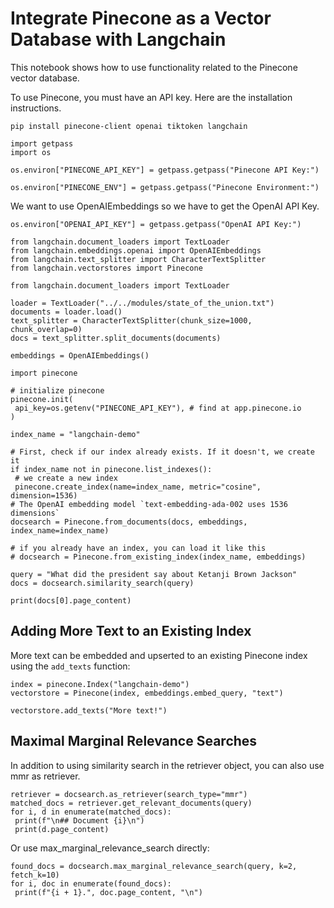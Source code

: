 # Integrate Pinecone as a Vector Database with Langchain

This notebook shows how to use functionality related to the Pinecone vector database.

To use Pinecone, you must have an API key. Here are the installation instructions.

`pip install pinecone-client openai tiktoken langchain`

```
import getpass
import os

os.environ["PINECONE_API_KEY"] = getpass.getpass("Pinecone API Key:")

os.environ["PINECONE_ENV"] = getpass.getpass("Pinecone Environment:")
```

We want to use OpenAIEmbeddings so we have to get the OpenAI API Key.

```
os.environ["OPENAI_API_KEY"] = getpass.getpass("OpenAI API Key:")

from langchain.document_loaders import TextLoader
from langchain.embeddings.openai import OpenAIEmbeddings
from langchain.text_splitter import CharacterTextSplitter
from langchain.vectorstores import Pinecone

from langchain.document_loaders import TextLoader

loader = TextLoader("../../modules/state_of_the_union.txt")
documents = loader.load()
text_splitter = CharacterTextSplitter(chunk_size=1000, chunk_overlap=0)
docs = text_splitter.split_documents(documents)

embeddings = OpenAIEmbeddings()
```

```
import pinecone

# initialize pinecone
pinecone.init(
 api_key=os.getenv("PINECONE_API_KEY"), # find at app.pinecone.io
)

index_name = "langchain-demo"

# First, check if our index already exists. If it doesn't, we create it
if index_name not in pinecone.list_indexes():
 # we create a new index
 pinecone.create_index(name=index_name, metric="cosine", dimension=1536)
# The OpenAI embedding model `text-embedding-ada-002 uses 1536 dimensions`
docsearch = Pinecone.from_documents(docs, embeddings, index_name=index_name)

# if you already have an index, you can load it like this
# docsearch = Pinecone.from_existing_index(index_name, embeddings)

query = "What did the president say about Ketanji Brown Jackson"
docs = docsearch.similarity_search(query)

print(docs[0].page_content)
```

## Adding More Text to an Existing Index​

More text can be embedded and upserted to an existing Pinecone index using the `add_texts` function:

```
index = pinecone.Index("langchain-demo")
vectorstore = Pinecone(index, embeddings.embed_query, "text")

vectorstore.add_texts("More text!")
```

## Maximal Marginal Relevance Searches​

In addition to using similarity search in the retriever object, you can also use mmr as retriever.

```
retriever = docsearch.as_retriever(search_type="mmr")
matched_docs = retriever.get_relevant_documents(query)
for i, d in enumerate(matched_docs):
 print(f"\n## Document {i}\n")
 print(d.page_content)
```

Or use max_marginal_relevance_search directly:

```
found_docs = docsearch.max_marginal_relevance_search(query, k=2, fetch_k=10)
for i, doc in enumerate(found_docs):
 print(f"{i + 1}.", doc.page_content, "\n")
```
